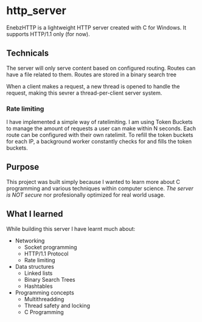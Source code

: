 # http_server

EnebzHTTP is a lightweight HTTP server created with C for Windows.
It supports HTTP/1.1 only (for now).

## Technicals
The server will only serve content based on configured routing. Routes can have a file related to them.
Routes are stored in a binary search tree

When a client makes a request, a new thread is opened to handle the request, making this sevrer a thread-per-client server system.

### Rate limiting
I have implemented a simple way of ratelimiting.
I am using Token Buckets to manage the amount of requests a user can make within N seconds.
Each route can be configured with their own ratelimit.
To refill the token buckets for each IP, a background worker constantly checks for and fills the token buckets.

## Purpose
This project was built simply because I wanted to learn more about C programming and various techniques within computer science.
*The server is NOT secure* nor profesionally optimized for real world usage.

## What I learned
While building this server I have learnt much about:

- Networking
    - Socket programming
    - HTTP/1.1 Protocol
    - Rate limiting
- Data structures
    - Linked lists
    - Binary Search Trees
    - Hashtables
- Programming concepts
    - Multithreadding
    - Thread safety and locking
    - C Programming
